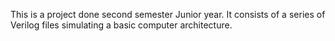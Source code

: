 This is a project done second semester Junior year. 
It consists of a series of Verilog files simulating a basic computer architecture. 
